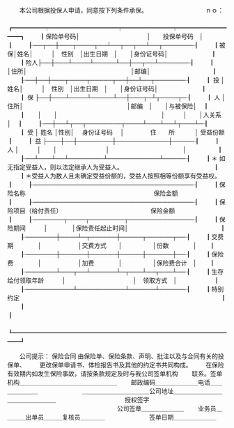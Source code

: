 
 


　　本公司根据投保人申请，同意按下列条件承保。　　　　　　　　　　ｎｏ：
　　
　　┏━━━━━┯━━━━━━━━━━━┯━━━━━━━━┯━━━━━━━━━━┓
　　┃保险单号码│　　　　　　　　　　　│　　投保单号码　│　　　　　　　　　　┃
　　┠──┬──┼───┬────┬──┴──┬──┬──┴──┬───────┨
　　┃被保│姓名│　　　│　性别　│出生日期　│　　│身份证号码│　　　　　　　┃
　　┃险人├──┼───┴────┴─────┴──┼──┬──┴───────┨
　　┃　　│住所│　　　　　　　　　　　　　　　　　│邮编│　　　　　　　　　　┃
　　┠──┼──┼───┬────┬─────┬──┼──┴──┬───────┨
　　┃ 投 │姓名│　　　│　性别　│出生日期　│　　│身份证号码│　　　　　　　┃
　　┃ 保 ├──┼───┴────┴─────┴──┼───┬─┴┬────┬─┨
　　┃ 人 │住所│　　　　　　　　　　　　　　　　　│邮编　│　　│与被保险│　┃
　　┃　　│　　│　　　　　　　　　　　　　　　　　│　　　│　　│人关系　│　┃
　　┠──┼──┴┬──┬────────┬────┴───┴──┴┬───┴─┨
　　┃ 受 │ 姓名 │性别│　 身份证号码　 │　　　　 住　　所　　　 │ 受益份额 ┃
　　┃ 益 ├───┼──┼────────┼────────────┼─────┨
　　┃ 人 │　　　│　　│　　　　　　　　│　　　　　　　　　　　　│　　　　　┃
　　┠──┴───┴──┴────────┴────────────┴─────┨
　　┃＊ 如无指定受益人，则以法定继承人为受益人。　　　　　　　　　　　　　　　 ┃
　　┃＊受益人为数人且未确定受益份额的，受益人按照相等份额享有受益权。　　　　　┃
　　┠─────────────────────────────────────┨
　　┃保险名称　　　　　　　　　　　　　　　　　　　　　保险金额　　　　　　　　┃
　　┠─────────────────────────────────────┨
　　┃保险项目（给付责任）　　　　　　　　　　　　　　　保险金额　　　　　　　　┃
　　┠───────┬────┬────────┬───────────────┨
　　┃保险期间　　　│　　　　│保险责任起止时间│　　　　　　　　　　　　　　　┃
　　┠───────┼────┴─┬──────┼─────┬──────┬──┨
　　┃交费期　　　　│　　　　　　│交费方式　　│　　　　　│份数　　　　│　　┃
　　┠───────┼──────┼──────┼─────┼──────┼──┨
　　┃保险费　　　　│　　　　　　│加费　　　　│　　　　　│保险费合计　│　　┃
　　┠───────┴───┬──┴──────┴─┬───┴──┬───┴──┨
　　┃生存给付领取年龄　　　│　　　　　　　　　　　│　领取方式　│　　　　　　┃
　　┠───────────┴───────────┴──────┴──────┨
　　┃特别约定　　　　　　　　　　　　　　　　　　　　　　　　　　　　　　　　　┃
　　┃　　　　　　　　　　　　　　　　　　　　　　　　　　　　　　　　　　　　　┃
　　┗━━━━━━━━━━━━━━━━━━━━━━━━━━━━━━━━━━━━━┛
　　

　　公司提示：
保险合同
由保险单、保险条款、声明、批注以及与合同有关的投保单、
　　更改保单申请书、体检报告书及其他的约定书共同构成。
　　在保险有效期内如发生保险事故，请按条款规定及时与我公司签单机构
　　联系。签单机构＿＿＿＿＿＿＿＿＿＿＿＿＿＿＿＿
　　邮政编码＿＿＿＿＿＿＿电话＿＿＿＿＿＿＿　　　　　
　　＿＿＿＿＿＿＿＿＿＿＿公司地址＿＿＿＿＿＿＿＿＿＿＿＿＿＿＿＿　　　　　　　　　
　　授权签字
　　　　　　　　　　　　　　　　　　公司签章＿＿＿＿＿＿＿
　　业务员＿＿＿＿出单员＿＿＿复核员＿＿＿＿　　　　　
　　签单日期＿＿＿＿＿＿＿ 


 


 

 
 
 
 
 
  


  
 

  


  


  
 
 
 
 

